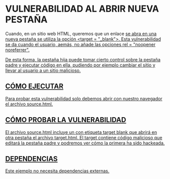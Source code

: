 # VULNERABILIDAD AL ABRIR NUEVA PESTAÑA

Cuando, en un sitio web HTML, queremos que un enlace <a href> se abra en una nueva pestaña se utiliza la opción
<target = "_blank">. Esta vulnerabilidad se da cuando el usuario, aemás, no añade las opciones rel = "noopener noreferrer".

De esta forma, la pestaña hija puede tomar cierto control sobre la pestaña padre y ejecutar código en ella, pudiendo
por ejemplo cambiar el sitio y llevar al usuario a un sitio malicioso.

## CÓMO EJECUTAR

Para probar esta vulnerabilidad solo debemos abrir con nuestro navegador el archivo source.html.

## CÓMO PROBAR LA VULNERABILIDAD

El archivo source.html incluye un <a href> con etiqueta target blank que abrirá en otra pestaña el archivo target.html.
El target contiene código malicioso que editará la pestaña padre y podremos ver cómo la primera ha sido hackeada.

## DEPENDENCIAS

Este ejemplo no necesita dependencias externas.

